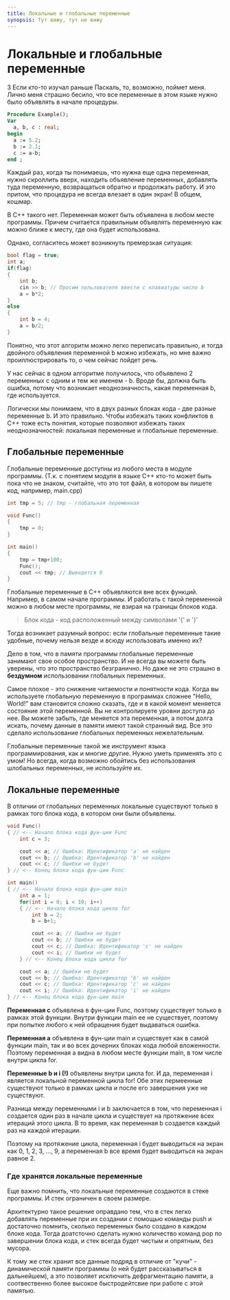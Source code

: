 ```yaml
---
title: Локальные и глобальные переменные
synopsis: Тут вижу, тут не вижу
---
```


# Локальные и глобальные переменные
3 Если кто-то изучал раньше Паскаль, то, возможно, поймет меня. Лично меня страшно бесило, что все переменные в этом языке нужно было объявлять в начале процедуры.

```Pascal
Procedure Example();
Var
  a, b, c : real;
begin
  a := 5.2;
  b := 2.1;
  c := a-b;
end ;
```

Каждый раз, когда ты понимаешь, что нужна еще одна переменная, нужно скроллить вверх, находить объявление переменных, добавлять туда переменную, возвращаться обратно и продолжать работу. И это притом, что процедура не всегда влезает в один экран! В общем, кошмар.

В С++ такого нет. Переменная может быть объявлена в любом месте программы. Причем считается правильным объявлять переменную как можно ближе к месту, где она будет использована.

Однако, согласитесь может возникнуть премерзкая ситуация:

```C++
bool flag = true;
int a;
if(flag)
{	
	int b;
	cin >> b; // Просим пользователя ввести с клавиатуры число b
	a = b*2;
}
else
{
	int b = 4;
	a = b/2;
}
```

Понятно, что этот алгоритм можно легко переписать правильно, и тогда двойного объявления переменной b можно избежать, но мне важно проиллюстрировать то, о чем сейчас пойдет речь.

У нас сейчас в одном алгоритме получилось, что объявлено 2 переменных с одним и тем же именем - b. Вроде бы, должна быть ошибка, потому что возникает неоднозначность, какая переменная b, где используется.

Логически мы понимаем, что в двух разных блоках кода - две разные переменные b. И это правильно. Чтобы избежать таких конфликтов в С++ тоже есть понятия, которые позволяют избежать таких неоднозначностей: локальная переменные и глобальные переменные.

## Глобальные переменные

Глобальные переменные доступны из любого места в модуле программы. (Т.к. с понятием модуля в языке С++ кто-то может быть пока что не знаком, считайте, что это тот файл, в котором вы пишете код, например, main.cpp)

```C++
int tmp = 5; // tmp - глобальная переменная

void Func()
{
	tmp = 0;
}

int main()
{
	tmp = tmp+100;
	Func();
	cout << tmp; // Выведется 0
}
```

Глобальные переменные в С++ объявляются вне всех функций. Например, в самом начале программы. И работать с такой переменной можно в любом месте программы, не взирая на границы блоков кода.

> Блок кода - код расположенный между символами '{' и '}'

Тогда возникает разумный вопрос: если глобальные переменные такие удобные, почему нельзя везде и всюду использовать именно их?

Дело в том, что в памяти программы глобальные переменные занимают свое особое пространство. И не всегда вы можете быть уверены, что это пространство безгранично. Но даже не это страшно в **бездумном** использовании глобальных переменных.

Самое плохое - это снижение читаемости и понятности кода. Когда вы используете глобальную переменную в программах сложнее "Hello, World!" вам становится сложно сказать, где и в какой момент меняется состояние этой переменной. Вы не контролируете уровни доступа до нее. Вы можете забыть, где меняется эта переменная, а потом долга искать, почему данные в памяти имеют такой странный вид. Все это сделало использование глобальных переменных нежелательным.

Глобальные переменные такой же инструмент языка программирования, как и многие другие. Нужно уметь применять это с умом! Но всегда, когда возможно обойтись без использования шлобальных переменных, не используйте их.

## Локальные переменные

В отличии от глобальных переменных локальные существуют только в рамках того блока кода, в котором они были объявлены.

```C++
void Func()
{ // <-- Начало блока кода фун-ции Func
	int c = 3;

	cout << a; // Ошибка: Идентификатор 'а' не найден
	cout << b; // Ошибка: Идентификатор 'b' не найден
	cout << c; // Ошибки не будет
} // <-- Конец блока кода фун-ции Func

int main()
{ // <-- Начало блока кода фун-ции main
	int a = 1;
	for(int i = 0; i < 10; i++)
	{ // <-- Начало блока кода цикла for
		int b = 2;
		b = b+1;

		cout << a; // Ошибки не будет
		cout << b; // Ошибки не будет
		cout << c; // Ошибка: Идентификатор 'с' не найден
		cout << i; // Ошибки не будет
	} // <-- Конец блока кода цикла for

	cout << a; // Ошибки не будет
	cout << b; // Ошибка: Идентификатор 'b' не найден
	cout << c; // Ошибка: Идентификатор 'с' не найден
	cout << i; // Ошибка: Идентификатор 'i' не найден
} // <-- Конец блока кода фун-ции main
```

**Переменная c** объявлена в фун-ции Func, поэтому существует только в рамках этой функции. Внутри функции main ее не существует, поэтому при попытке любого к ней обращения будет выдаваться ошибка.

**Переменная а** объявлена в фун-ции main и существует как в самой функции main, так и во всех дочерних блоках кода любой вложенности. Поэтому переменная а видна в любом месте функции main, в том числе внутри цикла for.

**Переменные b и i (!)** объявлены внутри цикла for. И да, переменная i является локальной переменной цикла for! Обе этих пермеенные существуют только в рамках цикла и после его завершения уже не существуют.

Разница между переменными i и b заключается в том, что переменная i создается один раз в начале цикла и существует на протяжение всех итераций этого цикла. В то время, как переменная b создается каждый раз на каждой итерации.

Поэтому на протяжение цикла, переменная i будет выводиться на экран как 0, 1, 2, 3, ..., 9, а переменная b все время будет выводиться на экран равное 2.

### Где хранятся локальные переменные

Еще важно помнить, что локальные переменные создаются в стеке программы. И стек ограничен в своем размере.

Архитектурно такое решение оправдано тем, что в стек легко добавлять переменные при их создании с помощью команды push и достаточно помнить, сколько переменных было создано в каждом блоке кода. Тогда доатсточно сделать нужно количество команд pop по завершении блока кода, и стек всегда будет чистым и опрятным, без мусора.

К тому же стек хранит все данные подряд в отличие от "кучи" - динамической памяти программы (о ней будет рассказываться в дальнейшем), а это позволяет исключить дефрагментацию памяти, а соотвественно более высокое быстродейтсвие при работе с этой памятью.
